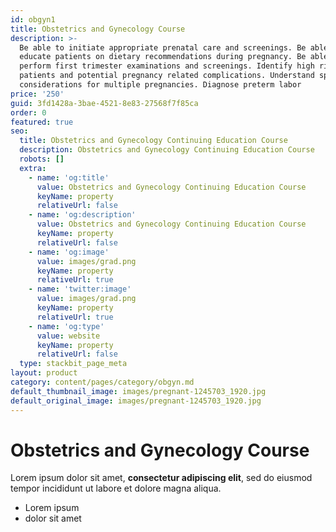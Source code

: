 ```yaml
---
id: obgyn1
title: Obstetrics and Gynecology Course
description: >-
  Be able to initiate appropriate prenatal care and screenings. Be able to
  educate patients on dietary recommendations during pregnancy. Be able to
  perform first trimester examinations and screenings. Identify high risk
  patients and potential pregnancy related complications. Understand specific
  considerations for multiple pregnancies. Diagnose preterm labor
price: '250'
guid: 3fd1428a-3bae-4521-8e83-27568f7f85ca
order: 0
featured: true
seo:
  title: Obstetrics and Gynecology Continuing Education Course
  description: Obstetrics and Gynecology Continuing Education Course
  robots: []
  extra:
    - name: 'og:title'
      value: Obstetrics and Gynecology Continuing Education Course
      keyName: property
      relativeUrl: false
    - name: 'og:description'
      value: Obstetrics and Gynecology Continuing Education Course
      keyName: property
      relativeUrl: false
    - name: 'og:image'
      value: images/grad.png
      keyName: property
      relativeUrl: true
    - name: 'twitter:image'
      value: images/grad.png
      keyName: property
      relativeUrl: true
    - name: 'og:type'
      value: website
      keyName: property
      relativeUrl: false
  type: stackbit_page_meta
layout: product
category: content/pages/category/obgyn.md
default_thumbnail_image: images/pregnant-1245703_1920.jpg
default_original_image: images/pregnant-1245703_1920.jpg
---
```

##

# Obstetrics and Gynecology Course



Lorem ipsum dolor sit amet, **consectetur adipiscing elit**, sed do eiusmod tempor incididunt ut labore et dolore magna aliqua.

*   Lorem ipsum
*   dolor sit amet
